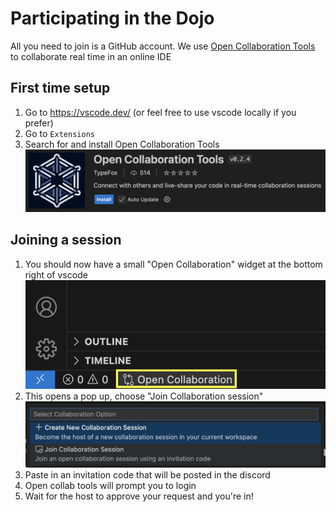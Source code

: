 # Participating in the Dojo

All you need to join is a GitHub account.
We use [Open Collaboration Tools](https://www.open-collab.tools/) to collaborate real time in an online IDE

## First time setup

1. Go to https://vscode.dev/ (or feel free to use vscode locally if you prefer)
2. Go to `Extensions`
3. Search for and install Open Collaboration Tools
   ![extension](./assets/collab-tools.png)

## Joining a session

1. You should now have a small "Open Collaboration" widget at the bottom right of vscode
   ![join](./assets/open-options.png)
2. This opens a pop up, choose "Join Collaboration session"
   ![join](./assets/join-session.png)
3. Paste in an invitation code that will be posted in the discord
4. Open collab tools will prompt you to login
5. Wait for the host to approve your request and you're in!
